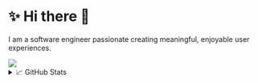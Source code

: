 # ✨ Hi there 👋

I am a software engineer passionate creating meaningful, enjoyable user experiences.

<img src="https://skillicons.dev/icons?i=androidstudio,bash,c,css,deno,discordjs,docker,electron,elysia,figma,go,godot,html,java,js,linux,nodejs,nextjs,react,svelte,tailwind,ts,vue,wasm" />

<details>
  <summary>📈 GitHub Stats</summary>
  <img src="https://github-readme-stats.vercel.app/api/top-langs/?username=eNiiju&hide=html&langs_count=6&theme=nightowl&hide_border=false&include_all_commits=false&count_private=false&layout=compact" />
</details>
